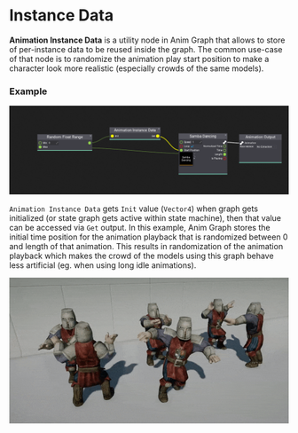# Instance Data

**Animation Instance Data** is a utility node in Anim Graph that allows to store of per-instance data to be reused inside the graph. The common use-case of that node is to randomize the animation play start position to make a character look more realistic (especially crowds of the same models).

### Example

![Animation Instance Data](media/anim-instance-data.png)

`Animation Instance Data` gets `Init` value (`Vector4`) when graph gets initialized (or state graph gets active within state machine), then that value can be accessed via `Get` output. In this example, Anim Graph stores the initial time position for the animation playback that is randomized between 0 and length of that animation. This results in randomization of the animation playback which makes the crowd of the models using this graph behave less artificial (eg. when using long idle animations).

![Animation Instance Data](media/anim-instance-data.gif)
